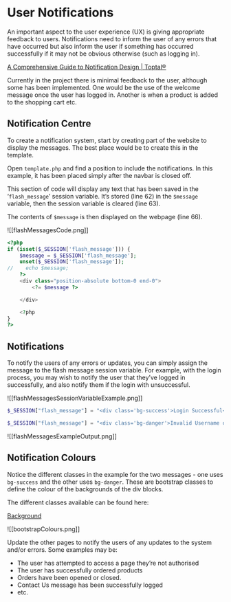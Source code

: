 
# User Notifications

An important aspect to the user experience (UX) is giving appropriate feedback to users. Notifications need to inform the user of any errors that have occurred but also inform the user if something has occurred successfully if it may not be obvious otherwise (such as logging in).

[A Comprehensive Guide to Notification Design | Toptal®](https://www.toptal.com/designers/ux/notification-design)

Currently in the project there is minimal feedback to the user, although some has been implemented. One would be the use of the welcome message once the user has logged in. Another is when a product is added to the shopping cart etc.

## Notification Centre

To create a notification system, start by creating part of the website to display the messages. The best place would be to create this in the template.

Open `template.php` and find a position to include the notifications. In this example, it has been placed simply after the navbar is closed off.

This section of code will display any text that has been saved in the ‘`flash_message`’ session variable. It’s stored (line 62) in the `$message` variable, then the session variable is cleared (line 63).

The contents of `$message` is then displayed on the webpage (line 66).

![[flashMessagesCode.png]]

```php
<?php
if (isset($_SESSION['flash_message'])) {
	$message = $_SESSION['flash_message'];
	unset($_SESSION['flash_message']);
//    echo $message;
	?>
	<div class="position-absolute bottom-0 end-0">
		<?= $message ?>

	</div>

	<?php
}
?>
```

## Notifications

To notify the users of any errors or updates, you can simply assign the message to the flash message session variable. For example, with the login process, you may wish to notify the user that they’ve logged in successfully, and also notify them if the login with unsuccessful.

![[flashMessagesSessionVariableExample.png]]

```php
$_SESSION["flash_message"] = "<div class='bg-success'>Login Successful</div>";

$_SESSION["flash_message"] = "<div class='bg-danger'>Invalid Username or Password</div>";
```

![[flashMessagesExampleOutput.png]]

## Notification Colours

Notice the different classes in the example for the two messages - one uses `bg-success` and the other uses `bg-danger`. These are bootstrap classes to define the colour of the backgrounds of the div blocks.

The different classes available can be found here:

[Background](https://getbootstrap.com/docs/5.2/utilities/background/)

![[bootstrapColours.png]]

Update the other pages to notify the users of any updates to the system and/or errors. Some examples may be:

- The user has attempted to access a page they’re not authorised
- The user has successfully ordered products
- Orders have been opened or closed.
- Contact Us message has been successfully logged
- etc.